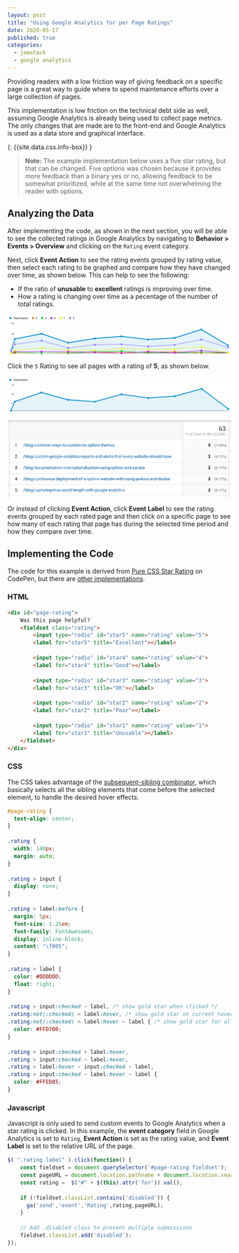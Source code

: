 ```yaml
---
layout: post
title: "Using Google Analytics for per Page Ratings"
date: 2020-05-17
published: true
categories:
  - jamstack
  - google analytics
---
```


Providing readers with a low friction way of giving feedback on a specific page
is a great way to guide where to spend maintenance efforts over a large
collection of pages.

This implementation is low friction on the technical debt side as well, assuming
Google Analytics is already being used to collect page metrics. The only changes
that are made are to the front-end and Google Analytics is used as a data store
and graphical interface.

{: {{site.data.css.info-box}} }
> **Note:** The example implementation below uses a five star rating, but that
  can be changed. Five options was chosen because it provides more feedback than
  a binary yes or no, allowing feedback to be somewhat prioritized, while at the
  same time not overwhelming the reader with options.

## Analyzing the Data

After implementing the code, as shown in the next section, you will be able to
see the collected ratings in Google Analytics by navigating to **Behavior >
Events > Overview** and clicking on the `Rating` event category.

Next, click **Event Action** to see the rating events grouped by rating value,
then select each rating to be graphed and compare how they have changed over
time, as shown below. This can help to see the following:

- If the ratio of **unusable** to **excellent** ratings is improving over time.
- How a rating is changing over time as a pecentage of the number of total
  ratings.

![Graph over time with 1-5 selected](/assets/images/posts/ratings-over-time.png)

Click the `5` Rating to see all pages with a rating of **5**, as shown below.

![All pages with a rating of 5](/assets/images/posts/pages-per-rating.png)

![Ratings for a page over time](/assets/images/posts/ratings-per-page.png)

Or instead of clicking **Event Action**, click **Event Label** to see the rating
events grouped by each rated page and then click on a specific page to see how
many of each rating that page has during the selected time period and how they
compare over time.

## Implementing the Code

The code for this example is derived from
[Pure CSS Star Rating](https://codepen.io/jamesbarnett/pen/vlpkh) on CodePen,
but there are [other implementations](https://css-tricks.com/five-methods-for-five-star-ratings/).

### HTML

```html
<div id="page-rating">
    Was this page helpful?
    <fieldset class="rating">
        <input type="radio" id="star5" name="rating" value="5">
        <label for="star5" title="Excellent"></label>

        <input type="radio" id="star4" name="rating" value="4">
        <label for="star4" title="Good"></label>

        <input type="radio" id="star3" name="rating" value="3">
        <label for="star3" title="OK"></label>

        <input type="radio" id="star2" name="rating" value="2">
        <label for="star2" title="Poor"></label>

        <input type="radio" id="star1" name="rating" value="1">
        <label for="star1" title="Unusable"></label>
    </fieldset>
</div>

```

### CSS

The CSS takes advantage of the [subsequent-sibling combinator](https://www.w3.org/TR/selectors-3/#general-sibling-combinators), which basically selects all the sibling elements that come before the selected
element, to handle the desired hover effects.

```css
#page-rating {
  text-align: center;
}

.rating {
  width: 140px;
  margin: auto;
}

.rating > input {
  display: none;
}

.rating > label:before {
  margin: 5px;
  font-size: 1.25em;
  font-family: FontAwesome;
  display: inline-block;
  content: "\f005";
}

.rating > label {
  color: #DDDDDD;
  float: right;
}

.rating > input:checked ~ label, /* show gold star when clicked */
.rating:not(:checked) > label:hover, /* show gold star on current hover */
.rating:not(:checked) > label:hover ~ label { /* show gold star for all previous */
  color: #FFD700;
}

.rating > input:checked + label:hover,
.rating > input:checked ~ label:hover,
.rating > label:hover ~ input:checked ~ label,
.rating > input:checked ~ label:hover ~ label {
  color: #FFED85;
}
```

### Javascript

Javascript is only used to send custom events to Google Analytics when a star
rating is clicked. In this example, the **event category** field in Google
Analytics is set to `Rating`, **Event Action** is set as the rating value, and
**Event Label** is set to the relative URL of the page.

```js
$( ".rating label" ).click(function() {
    const fieldset = document.querySelector('#page-rating fieldset');
    const pageURL = document.location.pathname + document.location.search;
    const rating =  $("#" + $(this).attr('for')).val();

    if (!fieldset.classList.contains('disabled')) {
      ga('send','event','Rating',rating,pageURL);
    }

    // Add .disabled class to prevent multiple submissions
    fieldset.classList.add('disabled');
});
```